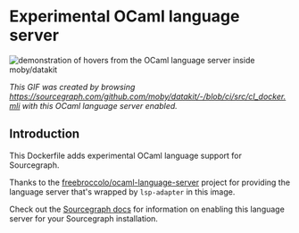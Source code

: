 # Experimental OCaml language server 

![demonstration of hovers from the OCaml language server inside moby/datakit](https://cl.ly/3l0Z2g1l3D2r/Screen%20Recording%202018-05-07%20at%2005.30%20PM.gif)

*This GIF was created by browsing https://sourcegraph.com/github.com/moby/datakit/-/blob/ci/src/cI_docker.mli with this OCaml language server enabled.*

## Introduction

This Dockerfile adds experimental OCaml language support for Sourcegraph. 

Thanks to the [freebroccolo/ocaml-language-server](https://github.com/freebroccolo/ocaml-language-server) project for providing the language server that's wrapped by `lsp-adapter` in this image.

Check out the [Sourcegraph docs](http://about.sourcegraph.com/docs/code-intelligence/experimental-language-servers) for information on enabling this language server for your Sourcegraph installation.
